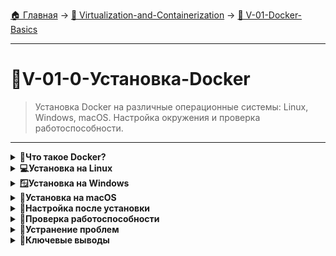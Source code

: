 [🏠 Главная](../../README.md) → [🐳 Virtualization-and-Containerization](../../README.md#-virtualization-and-containerization) → [🚀 V-01-Docker-Basics](../../README.md#-v-01-docker-basics)

---

# 🐳V-01-0-Установка-Docker
>Установка Docker на различные операционные системы: Linux, Windows, macOS. Настройка окружения и проверка работоспособности.

---

<details>
<summary><b>🎯Что такое Docker?</b></summary>

---

**Docker** - это платформа для разработки, доставки и запуска приложений в контейнерах:

- ✅ **Изоляция** - приложения работают в изолированных средах
- ✅ **Переносимость** - одинаково работает везде
- ✅ **Эффективность** - меньше ресурсов чем у виртуальных машин
- ✅ **Скорость** - быстрый запуск и развертывание

```text
# Контейнеры vs Виртуальные машины

Виртуальные машины:          Контейнеры:
┌─────────────────┐         ┌─────────────────┐
│    App A        │         │    App A        │
├─────────────────┤         ├─────────────────┤
│   Библиотеки    │         │   Библиотеки    │
├─────────────────┤         ├─────────────────┤
│   Guest OS      │         │  Docker Engine  │
├─────────────────┤         ├─────────────────┤
│   Hypervisor    │         │   Host OS       │
├─────────────────┤         ├─────────────────┤
│   Hardware      │         │   Hardware      │
└─────────────────┘         └─────────────────┘
```

---

</details>

<details>
<summary><b>💻Установка на Linux</b></summary>

---

## Ubuntu/Debian

```bash
# Обновление пакетов
sudo apt update
sudo apt upgrade -y

# Установка зависимостей
sudo apt install apt-transport-https ca-certificates curl gnupg lsb-release

# Добавление GPG ключа Docker
curl -fsSL https://download.docker.com/linux/ubuntu/gpg | sudo gpg --dearmor -o /usr/share/keyrings/docker-archive-keyring.gpg

# Добавление репозитория
echo "deb [arch=amd64 signed-by=/usr/share/keyrings/docker-archive-keyring.gpg] https://download.docker.com/linux/ubuntu $(lsb_release -cs) stable" | sudo tee /etc/apt/sources.list.d/docker.list > /dev/null

# Установка Docker
sudo apt update
sudo apt install docker-ce docker-ce-cli containerd.io

# Проверка установки
sudo docker --version
```

## CentOS/RHEL

```bash
# Установка yum-utils
sudo yum install -y yum-utils

# Добавление репозитория Docker
sudo yum-config-manager --add-repo https://download.docker.com/linux/centos/docker-ce.repo

# Установка Docker
sudo yum install docker-ce docker-ce-cli containerd.io

# Запуск и включение Docker
sudo systemctl start docker
sudo systemctl enable docker

# Проверка
docker --version
```

---

</details>

<details>
<summary><b>🪟Установка на Windows</b></summary>

---

### Windows 10/11 с WSL2

```bash
# 1. Включение WSL2
dism.exe /online /enable-feature /featurename:Microsoft-Windows-Subsystem-Linux /all /norestart
dism.exe /online /enable-feature /featurename:VirtualMachinePlatform /all /norestart

# 2. Скачать и установить ядро Linux:
# https://aka.ms/wsl2kernel

# 3. Установить Docker Desktop:
# https://docker.com/products/docker-desktop
```

### Проверка установки

```bash
# Открыть PowerShell или WSL
docker --version
docker-compose --version

# Запустить тестовый контейнер
docker run hello-world
```

---

</details>

<details>
<summary><b>🍎Установка на macOS</b></summary>

---

### Docker Desktop для Mac

```bash
# 1. Скачать Docker Desktop:
# https://docker.com/products/docker-desktop

# 2. Установить двойным кликом на .dmg файл

# 3. Перетащить Docker в папку Applications

# 4. Запустить Docker из Launchpad
```

### Проверка установки

```bash
# Открыть Terminal
docker --version
docker-compose --version

# Тестовый запуск
docker run hello-world
```

---

</details>

<details>
<summary><b>🔧Настройка после установки</b></summary>

---

## Настройка прав пользователя (Linux)

```bash
# Добавление пользователя в группу docker
sudo usermod -aG docker $USER

# Перелогин или выполнить:
newgrp docker

# Проверка прав
docker ps
```

## Настройка Docker Daemon

```bash
# Создание конфигурационного файла
sudo mkdir -p /etc/docker
sudo tee /etc/docker/daemon.json <<EOF
{
  "log-driver": "json-file",
  "log-opts": {
    "max-size": "10m",
    "max-file": "3"
  },
  "storage-driver": "overlay2"
}
EOF

# Перезапуск Docker
sudo systemctl restart docker
```

---

</details>

<details>
<summary><b>🚀Проверка работоспособности</b></summary>

---

### Базовые команды проверки

```bash
# Проверка версии
docker --version
docker-compose --version
docker version

# Проверка системы
docker system info

# Запуск тестового контейнера
docker run hello-world

# Просмотр образов
docker images

# Просмотр контейнеров
docker ps -a
```

## Тестовый сценарий

```bash
# Запуск Nginx контейнера
docker run -d -p 80:80 --name web nginx

# Проверка в браузере
http://localhost

# Остановка и удаление
docker stop web
docker rm web
```

---

</details>

<details>
<summary><b>🔧Устранение проблем</b></summary>

---

### Распространенные проблемы

```bash
# Проблема: "Cannot connect to the Docker daemon"
sudo systemctl status docker    # Проверить статус
sudo systemctl start docker     # Запустить демон

# Проблема: "Permission denied"
sudo usermod -aG docker $USER  # Добавить в группу
newgrp docker                  # Обновить группы

# Проблема: порт уже занят
docker ps                      # Найти контейнер использующий порт
docker stop <container-id>     # Остановить контейнер
```

### Полезные команды диагностики

```bash
# Логи Docker
sudo journalctl -u docker.service

# Дисковое пространство
docker system df

# Очистка системы
docker system prune -a
```

---

</details>

<details>
<summary><b>🎯Ключевые выводы</b></summary>

---

## Что мы узнали

1. **🐳 Docker установлен** на вашей системе
2. **🔧 Настроены права** для работы без sudo
3. **🚀 Проверена работоспособность** через тестовые контейнеры
4. **🛠️ Изучены основные команды** для управления Docker
5. **🔍 Знаем как диагностировать** проблемы

## Следующие шаги

```text
✅ Изучить базовые команды Docker
✅ Понять разницу между образами и контейнерами  
✅ Научиться создавать Dockerfile
✅ Освоить Docker Compose
✅ Изучить Docker Networking
```

---

</details>
